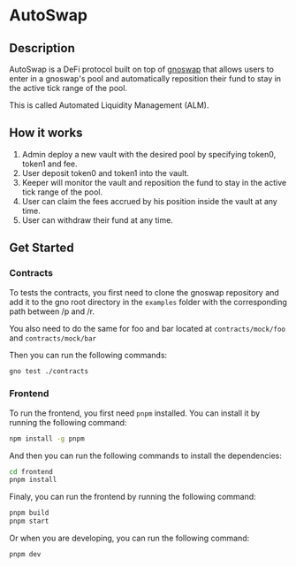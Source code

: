 # AutoSwap

## Description

AutoSwap is a DeFi protocol built on top of [gnoswap](https://github.com/gnoswap-labs/gnoswap) that allows users to enter in a gnoswap's pool and automatically reposition their fund to stay in the active tick range of the pool.

This is called Automated Liquidity Management (ALM).

## How it works

1. Admin deploy a new vault with the desired pool by specifying token0, token1 and fee.
2. User deposit token0 and token1 into the vault.
3. Keeper will monitor the vault and reposition the fund to stay in the active tick range of the pool.
4. User can claim the fees accrued by his position inside the vault at any time.
5. User can withdraw their fund at any time.

## Get Started

### Contracts

To tests the contracts, you first need to clone the gnoswap repository and add it to the gno root directory in the `examples` folder with the corresponding path between /p and /r.

You also need to do the same for foo and bar located at `contracts/mock/foo` and `contracts/mock/bar`

Then you can run the following commands:

```bash
gno test ./contracts
```

### Frontend

To run the frontend, you first need `pnpm` installed. You can install it by running the following command:

```bash
npm install -g pnpm
```

And then you can run the following commands to install the dependencies:

```bash
cd frontend
pnpm install
```

Finaly, you can run the frontend by running the following command:

```bash
pnpm build
pnpm start
```

Or when you are developing, you can run the following command:

```bash
pnpm dev
```
